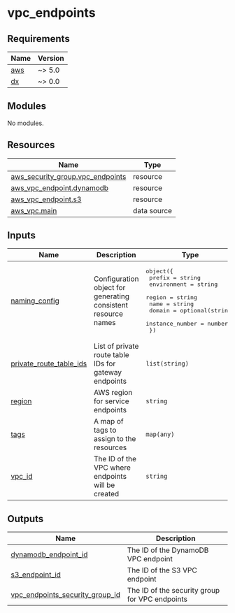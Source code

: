 # vpc_endpoints

<!-- BEGIN_TF_DOCS -->
## Requirements

| Name | Version |
|------|---------|
| <a name="requirement_aws"></a> [aws](#requirement\_aws) | ~> 5.0 |
| <a name="requirement_dx"></a> [dx](#requirement\_dx) | ~> 0.0 |

## Modules

No modules.

## Resources

| Name | Type |
|------|------|
| [aws_security_group.vpc_endpoints](https://registry.terraform.io/providers/hashicorp/aws/latest/docs/resources/security_group) | resource |
| [aws_vpc_endpoint.dynamodb](https://registry.terraform.io/providers/hashicorp/aws/latest/docs/resources/vpc_endpoint) | resource |
| [aws_vpc_endpoint.s3](https://registry.terraform.io/providers/hashicorp/aws/latest/docs/resources/vpc_endpoint) | resource |
| [aws_vpc.main](https://registry.terraform.io/providers/hashicorp/aws/latest/docs/data-sources/vpc) | data source |

## Inputs

| Name | Description | Type | Default | Required |
|------|-------------|------|---------|:--------:|
| <a name="input_naming_config"></a> [naming\_config](#input\_naming\_config) | Configuration object for generating consistent resource names | <pre>object({<br/>    prefix          = string<br/>    environment     = string<br/>    region          = string<br/>    name            = string<br/>    domain          = optional(string)<br/>    instance_number = number<br/>  })</pre> | n/a | yes |
| <a name="input_private_route_table_ids"></a> [private\_route\_table\_ids](#input\_private\_route\_table\_ids) | List of private route table IDs for gateway endpoints | `list(string)` | n/a | yes |
| <a name="input_region"></a> [region](#input\_region) | AWS region for service endpoints | `string` | n/a | yes |
| <a name="input_tags"></a> [tags](#input\_tags) | A map of tags to assign to the resources | `map(any)` | n/a | yes |
| <a name="input_vpc_id"></a> [vpc\_id](#input\_vpc\_id) | The ID of the VPC where endpoints will be created | `string` | n/a | yes |

## Outputs

| Name | Description |
|------|-------------|
| <a name="output_dynamodb_endpoint_id"></a> [dynamodb\_endpoint\_id](#output\_dynamodb\_endpoint\_id) | The ID of the DynamoDB VPC endpoint |
| <a name="output_s3_endpoint_id"></a> [s3\_endpoint\_id](#output\_s3\_endpoint\_id) | The ID of the S3 VPC endpoint |
| <a name="output_vpc_endpoints_security_group_id"></a> [vpc\_endpoints\_security\_group\_id](#output\_vpc\_endpoints\_security\_group\_id) | The ID of the security group for VPC endpoints |
<!-- END_TF_DOCS -->
